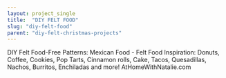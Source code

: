 ```yaml
---
layout: project_single
title:  "DIY FELT FOOD"
slug: "diy-felt-food"
parent: "diy-felt-christmas-projects"
---
```

DIY Felt Food-Free Patterns: Mexican Food - Felt Food Inspiration: Donuts, Coffee, Cookies, Pop Tarts, Cinnamon rolls, Cake, Tacos, Quesadillas, Nachos, Burritos, Enchiladas and more! AtHomeWithNatalie.com